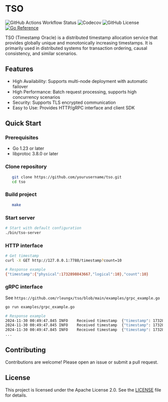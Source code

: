 # TSO

![GitHub Actions Workflow Status](https://img.shields.io/github/actions/workflow/status/rleungx/tso/go.yml)
![Codecov](https://img.shields.io/codecov/c/github/rleungx/tso)
![GitHub License](https://img.shields.io/github/license/rleungx/tso)
[![Go Reference](https://pkg.go.dev/badge/github.com/rleungx/tso.svg)](https://pkg.go.dev/github.com/rleungx/tso)

TSO (Timestamp Oracle) is a distributed timestamp allocation service that provides globally unique and monotonically increasing timestamps. It is primarily used in distributed systems for transaction ordering, causal consistency, and similar scenarios.

## Features
- High Availability: Supports multi-node deployment with automatic failover
- High Performance: Batch request processing, supports high concurrency scenarios
- Security: Supports TLS encrypted communication
- Easy to Use: Provides HTTP/gRPC interface and client SDK

## Quick Start

### Prerequisites

- Go 1.23 or later
- libprotoc 3.8.0 or later

### Clone repository
```bash
   git clone https://github.com/yourusername/tso.git
   cd tso
```

### Build project
```bash
   make
```

### Start server
```bash
# Start with default configuration
./bin/tso-server
```

### HTTP interface
```bash
# Get timestamp
curl -X GET http://127.0.0.1:7788/timestamp?count=10

# Response example
{"timestamp":{"physical":1732898843667,"logical":10},"count":10}
```

### gRPC interface
See `https://github.com/rleungx/tso/blob/main/examples/grpc_example.go`

```bash
go run examples/grpc_example.go

# Response example
2024-11-30 00:49:47.845	INFO	Received timestamp	{"timestamp": 1732898987817, "logical": 1}
2024-11-30 00:49:47.845	INFO	Received timestamp	{"timestamp": 1732898987817, "logical": 2}
2024-11-30 00:49:47.845	INFO	Received timestamp	{"timestamp": 1732898987817, "logical": 3}
...
```

## Contributing
Contributions are welcome! Please open an issue or submit a pull request.

## License
This project is licensed under the Apache License 2.0. See the [LICENSE](./LICENSE) file for details.

